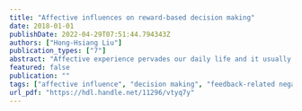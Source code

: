 ```yaml
---
title: "Affective influences on reward-based decision making"
date: 2018-01-01
publishDate: 2022-04-29T07:51:44.794343Z
authors: ["Hong-Hsiang Liu"]
publication_types: ["7"]
abstract: "Affective experience pervades our daily life and it usually brings out pronounce impact on our judgment and decision making. However, after decades of research in the fields of social psychology, organizational psychology, and cognitive neuroscience, the mechanisms contributing to this pronounce impact is yet debating. To provide more formative indices to the existing descriptive models and to link them to more concrete neurophysiological substrates, we have examined the affective influences on decision making under the framework of reinforcement learning theory. Specifically, we followed the definition from Loewenstein and Lerner (2003) and examined the impacts of incidental and integral affects on reward-based decision making in Study 1 and Study 2, respectively. In Study 1, the incidental affect or mood state was induced through introducing different facial expressions (i.e., neutral, angry, and happy) into a probabilistic gambling task. By contrast, in Study 2, the integral affect or emotional experience was elicited through manipulating different levels of perceived unfairness in a modified dictator game preceding a probabilistic gambling task. The choice behavior data from the probabilistic gambling task in the two studies were fit with a reinforcement learning model (Sutton & Barto, 1998; Li et al., 2014) to retrieve the parameters that help us to uncover the mental processes underlying decision making. Also, in each experimental condition, the concurrent electroencephalogram (EEG) data were analyzed to retrieve the event-related potentials (ERP) that reflect the neural signaling of reward prediction error (RPE) – a discrepancy between the predicted and actual action outcomes. In addition, the schizophrenic patients are characterized with deficient reward processing and attenuated affective response, and it is of interest to investigate the altered affective influence in this population. Hence, in Study 3, we modified the design of Study 1 and applied it to chronic schizophrenic patients. This is an exploratory research and we set to investigate the potential interaction between deficient reward processing and aberrant affective activity (i.e, expression recognition) in this population, as these two factors might contribute together to the disrupted social function and poor life quality in schizophrenia. Findings of this study shall contribute to our understanding of the mechanism underlying affect-elicited decision making in schizophrenia. 我們的日常生活中充滿著各種情緒活動經驗，而這些經驗通常都會為決策與判斷帶來深遠的影響。過去數十年間，各領域研究的研究者們中對於情緒化決策相關議題的探索累積了豐碩的研究成果，也提出了許多結構化分類與描述現象的理論架構，但這些現象背後的機制卻仍在爭議當中。為了替這些敘述性的理論提供更明確的量測指標，並且賦予具體的神經生理基礎，我們將對於情緒化決策歷程的探討連結到增強學習理論 (reinforcement learning theory; Sutton & Barto, 1998) 的架構之中，並依循 Loewenstein 與 Lerner (2003) 的定義將情緒活動區分成伴隨性情緒 (incidental affect) 與整合性情緒 (integral affect)，分別於研究一與研究二中探討兩種情緒活動對於酬賞基礎決策 (reward-based decision making) 歷程的影響。在研究一當中，我們以中性、生氣、與高興三種不同的臉孔表情做為促發刺激嵌入機率博弈作業 (probabilistic gambling task) 當中，操弄受試者在作業過程中的伴隨性情緒活動；而在研究二當中，我們則是安排受試者在進行機率博弈作業之前先參與一個修改過後的獨裁者遊戲，並於其中操弄不同程度的分配不公平性，以引發受試者間不同的整合性情緒經驗。受試者於機率博弈作業當中的選擇行為資料以增強學習模型 (Sutton & Barto, 1998; Li, Lai, Liu, & Hsu, 2014) 配適，藉此提取與決策判斷歷程有關的模型估計參數；而實驗過程中所記錄到的腦波活動資料 (electroencephalogram, EEG) 也分析提取成事件關聯電位 (event-related potential, ERP)，以反映酬賞預測誤差 (reward-prediction error, RPE)－預期結果與實際結果之間的差距－所引發的神經活動。綜合行為、模型參數估計、以及神經生理指標量測的結果，我們發現伴隨性情緒活動與整合性情緒經驗對決策歷程的影響不盡相同，並且分別對應到不同的現行理論架構，我們將其彙整討論於最後一章。另外，文獻指出思覺失調症 (schizophrenia) 患者在酬賞處理與情緒辨識上皆有著明顯缺損，然而兩者之間的關係卻鮮少被討論，於是在研究三中我們便將研究一的設計修改後應用於這群患者上。結果顯示，在酬賞處理與情緒辨識的異常表現之餘，患者們的情緒活動對於決策力將的調節效果也明顯低於健康對照組。結合過去文獻，我們主張情緒與決策共同反應著重要的社會功能面向，而對於情緒化決策缺損的探討可增進我們對思覺失調症患者社會功能障礙的了解。"
featured: false
publication: ""
tags: ["affective influence", "decision making", "feedback-related negativity", "reinforcement learning model", "reward-prediction error", "schizophrenia"]
url_pdf: "https://hdl.handle.net/11296/vtyq7y"
---
```


